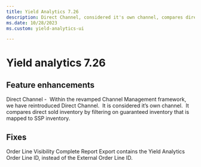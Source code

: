 ```yaml
---
title: Yield Analytics 7.26
description: Direct Channel, considered it's own channel, compares direct sold inventory by filtering on guaranteed inventory that is mapped to SSP inventory.   
ms.date: 10/28/2023
ms.custom: yield-analytics-ui

---
```



# Yield analytics 7.26

## Feature enhancements

Direct Channel -  Within the revamped Channel Management framework, we
have reintroduced Direct Channel.  It is considered it’s own channel. 
It compares direct sold inventory by filtering on guaranteed inventory
that is mapped to SSP inventory.

## Fixes

Order Line Visibility Complete Report Export contains the Yield
Analytics Order Line ID, instead of the External Order Line ID.
